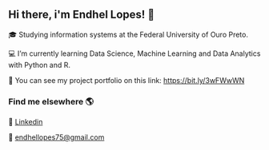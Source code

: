 ## Hi there, i'm Endhel Lopes! 👋

:mortar_board: Studying information systems at the Federal University of Ouro Preto.

:computer: I’m currently learning Data Science, Machine Learning and Data Analytics with Python and R.

:briefcase: You can see my project portfolio on this link: https://bit.ly/3wFWwWN

### Find me elsewhere :earth_americas:

:iphone: [Linkedin](https://linkedin.com/in/endhellopes)

:email: endhellopes75@gmail.com


